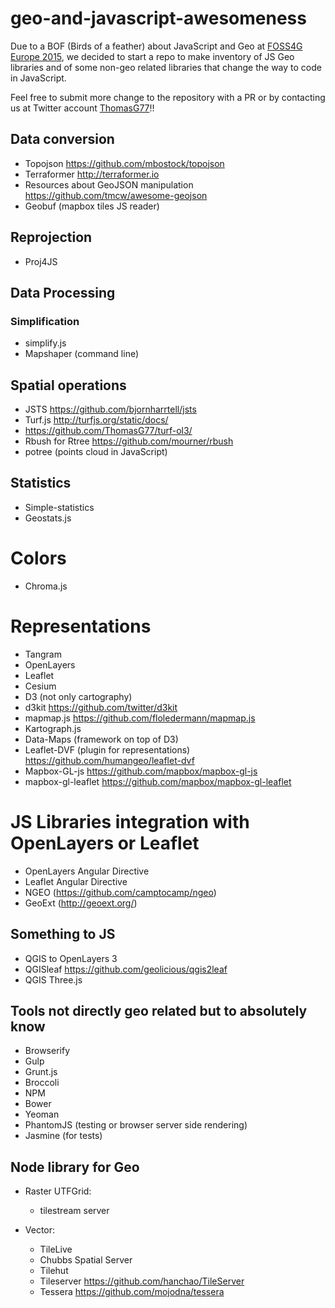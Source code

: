 # geo-and-javascript-awesomeness

Due to a BOF (Birds of a feather) about JavaScript and Geo at [FOSS4G Europe 2015](http://europe.foss4g.org/2015/), we decided to start a repo to make inventory of JS Geo libraries and of some non-geo related libraries that change the way to code in JavaScript.

Feel free to submit more change to the repository with a PR or by contacting us at Twitter account [ThomasG77](http://twitter.com/ThomasG77)!!

## Data conversion

* Topojson https://github.com/mbostock/topojson
* Terraformer http://terraformer.io
* Resources about GeoJSON manipulation https://github.com/tmcw/awesome-geojson
* Geobuf (mapbox tiles JS reader)

## Reprojection

* Proj4JS

## Data Processing

### Simplification

* simplify.js
* Mapshaper (command line)

## Spatial operations

* JSTS https://github.com/bjornharrtell/jsts
* Turf.js http://turfjs.org/static/docs/
* https://github.com/ThomasG77/turf-ol3/
* Rbush for Rtree https://github.com/mourner/rbush
* potree (points cloud in JavaScript)

## Statistics

* Simple-statistics
* Geostats.js

# Colors

* Chroma.js

# Representations

* Tangram
* OpenLayers
* Leaflet
* Cesium
* D3 (not only cartography)
* d3kit https://github.com/twitter/d3kit
* mapmap.js https://github.com/floledermann/mapmap.js
* Kartograph.js
* Data-Maps (framework on top of D3)
* Leaflet-DVF (plugin for representations) https://github.com/humangeo/leaflet-dvf
* Mapbox-GL-js https://github.com/mapbox/mapbox-gl-js
* mapbox-gl-leaflet https://github.com/mapbox/mapbox-gl-leaflet

# JS Libraries integration with OpenLayers or Leaflet

* OpenLayers Angular Directive
* Leaflet Angular Directive
* NGEO (https://github.com/camptocamp/ngeo) 
* GeoExt (http://geoext.org/) 

## Something to JS

* QGIS to OpenLayers 3
* QGISleaf https://github.com/geolicious/qgis2leaf
* QGIS Three.js

## Tools not directly geo related but to absolutely know

* Browserify
* Gulp
* Grunt.js
* Broccoli
* NPM
* Bower
* Yeoman
* PhantomJS (testing or browser server side rendering)
* Jasmine (for tests)

## Node library for Geo

* Raster UTFGrid:
    * tilestream server

* Vector:
    * TileLive
    * Chubbs Spatial Server
    * Tilehut
    * Tileserver https://github.com/hanchao/TileServer
    * Tessera https://github.com/mojodna/tessera
